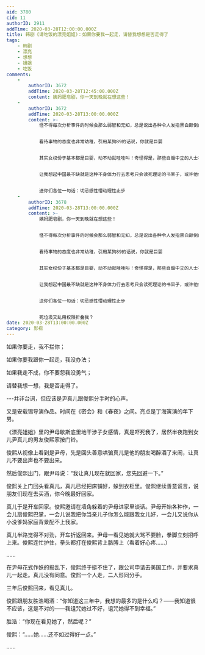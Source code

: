 ```yaml
---
aid: 3780
cid: 11
authorID: 2911
addTime: 2020-03-28T12:00:00.000Z
title: 韩剧《请吃饭的漂亮姐姐》：如果你要我一起走，请替我想想是否走得了
tags:
    - 韩剧
    - 漂亮
    - 想想
    - 姐姐
    - 吃饭
comments:
    -
        authorID: 3672
        addTime: 2020-03-28T12:45:00.000Z
        content: 姨妈肥皂剧，你一天到晚就在想这些！
    -
        authorID: 3672
        addTime: 2020-03-28T13:00:00.000Z
        content: >-
            怪不得每次分析事件的时候会那么弱智和无知，总是说出各种令人发指黑白颠倒的神论逻辑来


            看待事物的态度也非常幼稚，引用某狗89的话说，你就是巨婴


            其实女权份子基本都是巨婴，动不动就哇哇叫！奇怪得是，那些自煽中立的人士在骂正常人巨婴的时候，却总是和这些巨婴混在一起，此情此景真是荒诞可笑，可想而知智力都有多低多不会独立思考才会导致他们对巨婴这东西缺乏根本的分辨能力和真正的认识……


            让我想起中国最不缺就是这种不身体力行去思考只会读死理论的书呆子，或许他们很多就是这类人吧


            送你们各位一句话：切忌感性懵动理性止步
    -
        authorID: 3678
        addTime: 2020-03-28T13:00:00.000Z
        content: >-
            姨妈肥皂剧，你一天到晚就在想这些！


            怪不得每次分析事件的时候会那么弱智和无知，总是说出各种令人发指黑白颠倒的神论逻辑来


            看待事物的态度也非常幼稚，引用某狗89的话说，你就是巨婴


            其实女权份子基本都是巨婴，动不动就哇哇叫！奇怪得是，那些自煽中立的人士在骂正常人巨婴的时候，却总是和这些巨婴混在一起，此情此景真是荒诞可笑，可想而知智力都有多低多不会独立思考才会导致他们对巨婴这东西缺乏根本的分辨能力和真正的认识……


            让我想起中国最不缺就是这种不身体力行去思考只会读死理论的书呆子，或许他们很多就是这类人吧


            送你们各位一句话：切忌感性懵动理性止步


            死垃圾又乱用权限折叠我？
date: 2020-03-28T13:00:00.000Z
category: 影视
---
```


如果你要走，我不拦你；

如果你要我跟你一起走，我没办法；

如果我走不成，你不要怨我没勇气；

请替我想一想，我是否走得了。

\---并非台词，但应该是尹真儿跟俊熙分手时的心声。

又是安载锡导演作品。时间在《密会》和《春夜》之间。亮点是丁海寅演的年下男。

《漂亮姐姐》里的尹母歇斯底里地干涉子女感情，真是吓死我了，居然半夜跑到女儿尹真儿的男友俊熙家按门铃。

俊熙从视像上看到是尹母，先是回头善意哄骗真儿是他的朋友喝醉酒了来闹，让真儿不要出声也不要出来。

然后俊熙出门，跟尹母说：“我让真儿现在就回家，您先回避一下。”

俊熙关上门回头看真儿，真儿已经把床铺好，躲到衣柜里。俊熙继续善意谎言，说朋友们现在去买酒，你今晚最好回家。

真儿于是开车回家。俊熙邀请在墙角躲着的尹母进家里谈话。尹母开始各种作，一会儿扇俊熙巴掌，一会儿说我把你当亲儿子你怎么能跟我女儿好，一会儿又说你从小没爹妈家庭背景配不上我家。

真儿半路觉得不对劲，开车折返回来。尹母一看见她就大骂不要脸，拳脚立刻招呼上来。俊熙连忙护住，拳头都打在俊熙背上胳膊上（看着好心疼……）

……

在尹母花式作妖的捣乱下，俊熙终于挺不住了，跟公司申请去美国工作，并要求真儿一起走。真儿没有同意。俊熙一个人走，二人形同分手。

三年后俊熙回来，看见真儿。

俊熙跟朋友胜浩喝酒：“你知道这三年中，我想的最多的是什么吗？——我知道很不应该，这是不对的——我诅咒她过不好，诅咒她得不到幸福。”

胜浩：“你现在看见她了，然后呢？”

俊熙：“……她……还不如过得好一点。”

……
